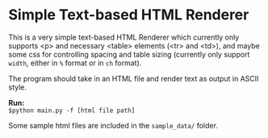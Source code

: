 # Simple Text-based HTML Renderer

This is a very simple text-based HTML Renderer which currently only supports \<p\> and necessary \<table\> elements (\<tr\> and \<td\>), and maybe some css for controlling spacing and table sizing (currently only support `width`, either in `%` format or in `ch` format).

The program should take in an HTML file and render text as output in ASCII style.

**Run:**  
`$python main.py -f [html file path]`

Some sample html files are included in the `sample_data/` folder.

